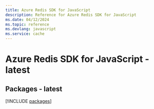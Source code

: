 ```yaml
---
title: Azure Redis SDK for JavaScript
description: Reference for Azure Redis SDK for JavaScript
ms.date: 04/12/2024
ms.topic: reference
ms.devlang: javascript
ms.service: cache
---
```

# Azure Redis SDK for JavaScript - latest
## Packages - latest
[!INCLUDE [packages](redis-index.md)]
